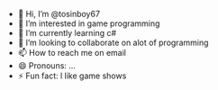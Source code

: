 - 👋 Hi, I’m @tosinboy67
- 👀 I’m interested in game programming
- 🌱 I’m currently learning c#
- 💞️ I’m looking to collaborate on alot of programming
- 📫 How to reach me on email
- 😄 Pronouns: ...
- ⚡ Fun fact: l like game shows

<!---
tosinboy67/tosinboy67 is a ✨ special ✨ repository because its `README.md` (this file) appears on your GitHub profile.
You can click the Preview link to take a look at your changes.
--->
